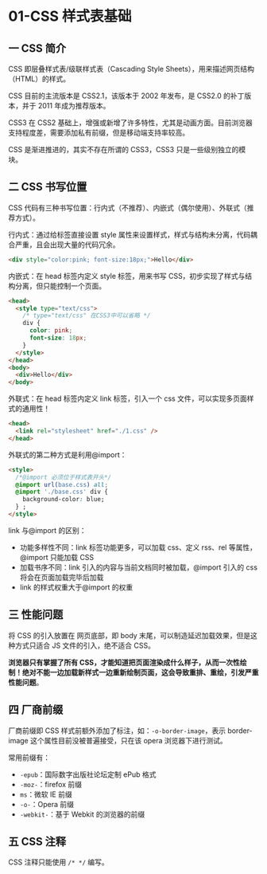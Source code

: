 # 01-CSS 样式表基础

## 一 CSS 简介

CSS 即层叠样式表/级联样式表（Cascading Style Sheets），用来描述网页结构（HTML）的样式。

CSS 目前的主流版本是 CSS2.1，该版本于 2002 年发布，是 CSS2.0 的补丁版本，并于 2011 年成为推荐版本。

CSS3 在 CSS2 基础上，增强或新增了许多特性，尤其是动画方面。目前浏览器支持程度差，需要添加私有前缀，但是移动端支持率较高。

CSS 是渐进推进的，其实不存在所谓的 CSS3，CSS3 只是一些级别独立的模块。

## 二 CSS 书写位置

CSS 代码有三种书写位置：行内式（不推荐）、内嵌式（偶尔使用）、外联式（推荐方式）。

行内式：通过给标签直接设置 style 属性来设置样式，样式与结构未分离，代码耦合严重，且会出现大量的代码冗余。

```html
<div style="color:pink; font-size:18px;">Hello</div>
```

内嵌式：在 head 标签内定义 style 标签，用来书写 CSS，初步实现了样式与结构分离，但只能控制一个页面。

```html
<head>
  <style type="text/css">
    /* type="text/css" 在CSS3中可以省略 */
    div {
      color: pink;
      font-size: 18px;
    }
  </style>
</head>
<body>
  <div>Hello</div>
</body>
```

外联式：在 head 标签内定义 link 标签，引入一个 css 文件，可以实现多页面样式的通用性！

```html
<head>
  <link rel="stylesheet" href="./1.css" />
</head>
```

外联式的第二种方式是利用@import：

```html
<style>
  /*@import 必须位于样式表开头*/
  @import url(base.css) all;
  @import './base.css' div {
    background-color: blue;
  } ;
</style>
```

link 与@import 的区别：

- 功能多样性不同：link 标签功能更多，可以加载 css、定义 rss、rel 等属性，@import 只能加载 CSS
- 加载书序不同：link 引入的内容与当前文档同时被加载，@import 引入的 css 将会在页面加载完毕后加载
- link 的样式权重大于@import 的权重

## 三 性能问题

将 CSS 的引入放置在 网页底部，即 body 末尾，可以制造延迟加载效果，但是这种方式只适合 JS 文件的引入，绝不适合 CSS。

**浏览器只有掌握了所有 CSS，才能知道把页面渲染成什么样子，从而一次性绘制！绝对不能一边加载新样式一边重新绘制页面，这会导致重排、重绘，引发严重性能问题**。

## 四 厂商前缀

厂商前缀即 CSS 样式前额外添加了标注，如：`-o-border-image`，表示 border-image 这个属性目前没被普遍接受，只在该 opera 浏览器下进行测试。

常用前缀有：

- `-epub`：国际数字出版社论坛定制 ePub 格式
- `-moz-`：firefox 前缀
- `ms`：微软 IE 前缀
- `-o-`：Opera 前缀
- `-webkit-`：基于 Webkit 的浏览器的前缀

## 五 CSS 注释

CSS 注释只能使用 `/* */` 编写。
